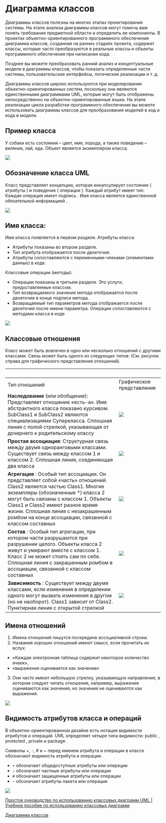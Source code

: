 # Диаграмма классов

Диаграммы классов полезны на многих этапах проектирования системы. На этапе анализа диаграммы классов могут помочь вам понять требования предметной области и определить ее компоненты. В проектах объектно-ориентированного программного обеспечения диаграмма классов, созданная на ранних стадиях проекта, содержит классы, которые часто преобразуются в реальные классы и объекты программного обеспечения при написании кода.

Позднее вы можете преобразовать ранний анализ и концептуальные модели в диаграммы классов, чтобы показать определенные части системы, пользовательские интерфейсы, логические реализации и т. д.

Диаграммы классов широко используются при моделировании объектно-ориентированных систем, поскольку они являются единственными диаграммами UML, которые могут быть отображены непосредственно на объектно-ориентированные языки. На этапе реализации цикла разработки программного обеспечения вы можете использовать диаграммы классов для преобразования моделей в код и кода в модели.

## Пример класса
У собаки есть состояния – цвет, имя, порода, а также поведение – виляние, лай, еда. Объект является экземпляром класса.

![](https://www.cybermedian.com/ru/wp-content/uploads/sites/9/2022/02/img_6216dd4f9b3aa.png)

## Обозначение класса UML
Класс представляет концепцию, которая инкапсулирует состояние ( атрибуты ) и поведение ( операции ). Каждый атрибут имеет тип. Каждая  операция  имеет  подпись . Имя класса является  единственной обязательной информацией .

![](https://www.cybermedian.com/ru/wp-content/uploads/sites/9/2022/02/img_6216dd6d31d5b.png)

## Имя класса:

Имя класса появляется в первом разделе.
Атрибуты класса:
- Атрибуты показаны во втором разделе.
- Тип атрибута отображается после двоеточия.
- Атрибуты сопоставляются с переменными-членами (элементами данных) в коде.

Классовые операции (методы):
- Операции показаны в третьем разделе. Это услуги, предоставляемые классом.
- Тип возвращаемого значения метода отображается после двоеточия в конце подписи метода.
- Возвращаемый тип параметров метода отображается после двоеточия после имени параметра. Операции сопоставляются с методами класса в коде

![](https://www.cybermedian.com/ru/wp-content/uploads/sites/9/2022/02/img_6216dd7bde62d.png)

## Классовые отношения

Класс может быть вовлечен в одно или несколько отношений с другими классами. Связь может быть одного из следующих типов: (См. рисунок справа для графического представления отношений).

&nbsp; | &nbsp;
-|------ 
Тип отношений |	Графическое представление
**Наследование**  (или обобщение): Представляет отношение «есть-а».  Имя абстрактного класса показано курсивом.  SubClass1 и SubClass2 являются специализациями Суперкласса.  Сплошная линия с полой стрелкой, указывающая от дочернего к родительскому классу | ![](https://www.cybermedian.com/wp-content/uploads/2022/02/08-inheritance-in-class-diagram.png)
**Простая ассоциация**: Структурная связь между двумя одноранговыми классами.  Существует связь между классом 1 и классом 2.  Сплошная линия, соединяющая два класса | ![](https://www.cybermedian.com/wp-content/uploads/2022/02/04-simple-association.png)
**Агрегация** : Особый тип ассоциации. Он представляет собой «часть» отношений. Class2 является частью Class1.  Многие экземпляры (обозначенные *) класса 2 могут быть связаны с классом 1.  Объекты Class1 и Class2 имеют разное время жизни. Сплошная линия с незакрашенным ромбом на конце ассоциации, связанной с классом составных | ![](https://www.cybermedian.com/wp-content/uploads/2022/02/05-aggregation.png)
**Состав** : Особый тип агрегации, при котором части разрушаются при разрушении целого. Объекты класса 2 живут и умирают вместе с классом 1. Класс 2 не может стоять сам по себе. Сплошная линия с закрашенным ромбом в ассоциации, связанной с классом составных | ![](https://www.cybermedian.com/wp-content/uploads/2022/02/06-composition.png)
**Зависимость** : Существует между двумя классами, если изменения в определении одного могут вызвать изменения в другом (но не наоборот). Class1 зависит от Class2. Пунктирная линия с открытой стрелкой | ![](https://www.cybermedian.com/wp-content/uploads/2022/02/07-dependency.png)

## Имена отношений
1. Имена отношений пишутся посередине ассоциативной строки.
2. Названия хороших отношений имеют смысл, если прочитать их вслух:
  - «Каждая электронная таблица  содержит  некоторое количество ячеек»,
  - «выражение  оценивается  как значение»
3. Они часто имеют  небольшую стрелку, указывающую направление,  в котором следует читать отношения, например, выражения оцениваются как значения, но значения не оцениваются как выражения.

![](https://www.cybermedian.com/ru/wp-content/uploads/sites/9/2022/02/img_6216dd9bda59a.png)

## Видимость атрибутов класса и операций
В объектно-ориентированном дизайне есть нотация видимости атрибутов и операций. UML определяет четыре типа видимости:  public ,  protected ,  private и  package .

Символы +, -, # и ~ перед именем атрибута и операции в классе обозначают видимость атрибута и операции.

- `+` обозначает общедоступные атрибуты или операции
- `–` обозначает частные атрибуты или операции
- `#` обозначает защищенные атрибуты или операции
- `~` обозначает атрибуты пакета или операции

![](https://www.cybermedian.com/ru/wp-content/uploads/sites/9/2022/02/img_6216ddbf82876.png)

[Простое руководство по использованию классовых диаграмм UML | Учебное пособие по использованию классовых диаграмм](https://creately.com/blog/ru/uncategorized-ru/учебное-пособие-по-диаграмме-классов/)

[Диаграмма классов](https://github.com/tssovi/grokking-the-object-oriented-design-interview/blob/master/object-oriented-design-and-uml/class-diagram.md)
